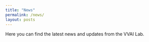 ```yaml
---
title: "News"
permalink: /news/
layout: posts
---
```


Here you can find the latest news and updates from the VVAI Lab. 
